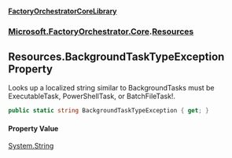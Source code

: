 #### [FactoryOrchestratorCoreLibrary](./FactoryOrchestratorCoreLibrary.md 'FactoryOrchestratorCoreLibrary')
### [Microsoft.FactoryOrchestrator.Core](./Microsoft-FactoryOrchestrator-Core.md 'Microsoft.FactoryOrchestrator.Core').[Resources](./Microsoft-FactoryOrchestrator-Core-Resources.md 'Microsoft.FactoryOrchestrator.Core.Resources')
## Resources.BackgroundTaskTypeException Property
Looks up a localized string similar to BackgroundTasks must be ExecutableTask, PowerShellTask, or BatchFileTask!.  
```csharp
public static string BackgroundTaskTypeException { get; }
```
#### Property Value
[System.String](https://docs.microsoft.com/en-us/dotnet/api/System.String 'System.String')  

